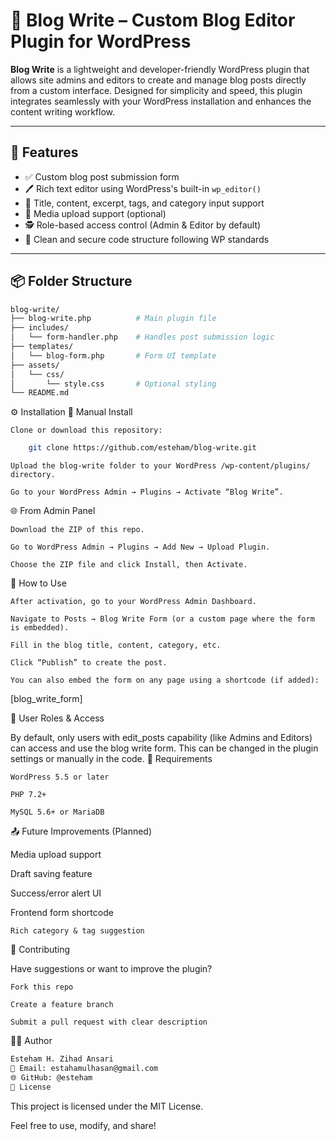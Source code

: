 # 📝 Blog Write – Custom Blog Editor Plugin for WordPress

**Blog Write** is a lightweight and developer-friendly WordPress plugin that allows site admins and editors to create and manage blog posts directly from a custom interface. Designed for simplicity and speed, this plugin integrates seamlessly with your WordPress installation and enhances the content writing workflow.

---

## 🚀 Features

- ✅ Custom blog post submission form
- 🖊️ Rich text editor using WordPress's built-in `wp_editor()`
- 🧾 Title, content, excerpt, tags, and category input support
- 📁 Media upload support (optional)
- 🕵️ Role-based access control (Admin & Editor by default)
- 📜 Clean and secure code structure following WP standards

---

## 📦 Folder Structure

```bash
blog-write/
├── blog-write.php          # Main plugin file
├── includes/
│   └── form-handler.php    # Handles post submission logic
├── templates/
│   └── blog-form.php       # Form UI template
├── assets/
│   └── css/
│       └── style.css       # Optional styling
└── README.md
```
⚙️ Installation
🔌 Manual Install

    Clone or download this repository:
```bash
    git clone https://github.com/esteham/blog-write.git
```
    Upload the blog-write folder to your WordPress /wp-content/plugins/ directory.

    Go to your WordPress Admin → Plugins → Activate “Blog Write”.

🌐 From Admin Panel

    Download the ZIP of this repo.

    Go to WordPress Admin → Plugins → Add New → Upload Plugin.

    Choose the ZIP file and click Install, then Activate.

🧰 How to Use

    After activation, go to your WordPress Admin Dashboard.

    Navigate to Posts → Blog Write Form (or a custom page where the form is embedded).

    Fill in the blog title, content, category, etc.

    Click “Publish” to create the post.

    You can also embed the form on any page using a shortcode (if added):

[blog_write_form]

🔐 User Roles & Access

By default, only users with edit_posts capability (like Admins and Editors) can access and use the blog write form. This can be changed in the plugin settings or manually in the code.
📌 Requirements

    WordPress 5.5 or later

    PHP 7.2+

    MySQL 5.6+ or MariaDB

📤 Future Improvements (Planned)

Media upload support

Draft saving feature

Success/error alert UI

Frontend form shortcode

    Rich category & tag suggestion

🤝 Contributing

Have suggestions or want to improve the plugin?

    Fork this repo

    Create a feature branch

    Submit a pull request with clear description

🧑‍💻 Author

```bash
Esteham H. Zihad Ansari
📧 Email: estahamulhasan@gmail.com
🌐 GitHub: @esteham
📄 License
```
This project is licensed under the MIT License.

Feel free to use, modify, and share!